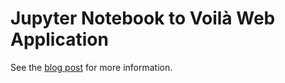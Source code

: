 # Jupyter Notebook to Voilà Web Application

See the [blog post](https://emma-claire-mccarthy.medium.com/using-voil%C3%A0-to-turn-your-jupyter-notebook-into-a-web-application-90988524315b) for more information.
